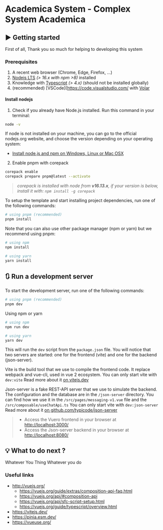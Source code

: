 # Academica System - Complex System Academica

## ▶️ Getting started

First of all, Thank you so much for helping to developing this system

### Prerequisites

1. A recent web browser (Chrome, Edge, Firefox, ...)
2. [Nodejs LTS](https://nodejs.org/en/) _(> 16.x with npm >8)_ installed
3. Knowledge with [Typescript](https://github.com/microsoft/typescript) _(> 4.x)_ (should not be installed globally)
4. (recommended) [VSCode](https://code.visualstudio.com/ with [Volar](https://marketplace.visualstudio.com/items?itemName=vue.volar)

#### Install nodejs

1. Check if you already have Node.js installed. Run this command in your terminal:

```bash
node -v
```

If node is not installed on your machine, you can go to the official nodejs.org website, and choose the version depending on your operating system:

- <a href="https://nodejs.org/en/download/" target="_blank">Install node.js and npm on Windows, Linux or Mac OSX</a>

2. Enable pnpm with corepack

```bash
corepack enable
corepack prepare pnpm@latest --activate
```

> _corepack is installed with node from **v16.13.x**, if your version is below, install it with: `npm install -g corepack`_

To setup the template and start installing project dependencies, run one of the following commands:

```bash
# using pnpm (recommended)
pnpm install
```

Note that you can also use other package manager (npm or yarn) but we recommend using pnpm:

```bash
# using npm
npm install

# using yarn
yarn install
```

## 🔃 Run a development server

To start the development server, run one of the following commands:

```bash
# using pnpm (recommended)
pnpm dev
```

Using npm or yarn

```bash
# using npm
npm run dev

# using yarn
yarn dev
```

This will run the `dev` script from the `package.json` file.
You will notice that two servers are started: one for the frontend (vite) and one for the backend (json-server).

Vite is the build tool that we use to compile the frontend code.
It replace webpack and vue-cli, used in vue 2 ecosystem.
You can only start vite with `dev:vite`
Read more about it [on vitejs.dev](https://vitejs.dev/)

Json-server is a fake REST-API server that we use to simulate the backend.
The configuration and the database are in the `/json-server` directory.
You can find how we use it in the `/src/pages/messaging-v1.vue` file and the `/src/composable/useChatApi.ts`
You can only start vite with `dev:json-server`
Read more about it [on github.com/typicode/json-server](https://github.com/typicode/json-server)

> - Access the Vuero frontend in your browser at [http://localhost:3000/](http://localhost:3000/)
> - Access the Json-server backend in your browser at [http://localhost:8080/](http://localhost:8080/)

## 💡 What to do next ?
Whatever You Thing Whatever you do

### Useful links

- http://vuejs.org/
  - https://vuejs.org/guide/extras/composition-api-faq.html
  - https://vuejs.org/api/#composition-api
  - https://vuejs.org/api/sfc-script-setup.html
  - https://vuejs.org/guide/typescript/overview.html
- https://vitejs.dev/
- https://pinia.esm.dev/
- https://vueuse.org/
